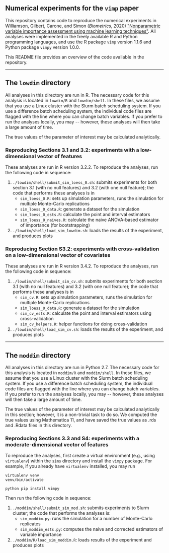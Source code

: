## Numerical experiments for the `vimp` paper

This repository contains code to reproduce the numerical experiments in Williamson, Gilbert, Carone, and Simon (*Biometrics*, 2020) ["Nonparametric variable importance assessment using machine learning techniques"](). All analyses were implemented in the freely available R and Python programming languages, and use the R package `vimp` version 1.1.6 and Python package `vimpy` version 1.0.0.

This README file provides an overview of the code available in the repository.  

-----

## The `lowdim` directory

All analyses in this directory are run in R. The necessary code for this analysis is located in `lowdim/R` and `lowdim/shell`. In these files, we assume that you use a Linux cluster with the Slurm batch scheduling system. If you use a difference batch scheduling system, the individual code files are flagged with the line where you can change batch variables. If you prefer to run the analyses locally, you may -- however, these analyses will then take a large amount of time.

The true values of the parameter of interest may be calculated analytically.

### Reproducing Sections 3.1 and 3.2: experiments with a low-dimensional vector of features

These analyses are run in R version 3.2.2. To reproduce the analyses, run the following code in sequence:

1. `./lowdim/shell/submit_sim_loess_0.sh`: submits experiments for both section 3.1 (with no null features) and 3.2 (with one null feature); the code that performs these analyses is in
    * `sim_loess_0.R`: sets up simulation parameters, runs the simulation for multiple Monte-Carlo replications
    * `sim_loess_0_data.R`: generate a dataset for the simulation
    * `sim_loess_0_ests.R`: calculate the point and interval estimators
    * `sim_loess_0_naives.R`: calculate the naive ANOVA-based estimator of importance (for bootstrapping)
2. `./lowdim/shell/load_sim_lowdim.sh`: loads the results of the experiment, and produces plots


### Reproducing Section S3.2: experiments with cross-validation on a low-dimensional vector of covariates

These analyses are run in R version 3.4.2. To reproduce the analyses, run the following code in sequence:

1. `./lowdim/shell/submit_sim_cv.sh`: submits experiments for both section 3.1 (with no null features) and 3.2 (with one null feature); the code that performs these analyses is in
    * `sim_cv.R`: sets up simulation parameters, runs the simulation for multiple Monte-Carlo replications
    * `sim_loess_0_data.R`: generate a dataset for the simulation
    * `sim_cv_ests.R`: calculate the point and interval estimators using cross-validation
    * `sim_cv_helpers.R`: helper functions for doing cross-validation
2. `./lowdim/shell/load_sim_cv.sh`: loads the results of the experiment, and produces plots


-----

## The `moddim` directory

All analyses in this directory are run in Python 2.7. The necessary code for this analysis is located in `moddim/R` and `moddim/shell`. In these files, we assume that you use a Linux cluster with the Slurm batch scheduling system. If you use a difference batch scheduling system, the individual code files are flagged with the line where you can change batch variables. If you prefer to run the analyses locally, you may -- however, these analyses will then take a large amount of time.

The true values of the parameter of interest may be calculated analytically in this section; however, it is a non-trivial task to do so. We computed the true values using Mathematica 11, and have saved the true values as .rds and .Rdata files in this directory.

### Reproducing Sections 3.3 and S4: experiments with a moderate-dimensional vector of features

To reproduce the analyses, first create a virtual environment (e.g., using `virtualenv`) within the `sims` directory and install the `vimpy` package. For example, if you already have `virtualenv` installed, you may run

```
virtualenv venv
venv/bin/activate

python pip install vimpy
```

Then run the following code in sequence:

1. `./moddim/shell/submit_sim_mod.sh`: submits experiments to Slurm cluster; the code that performs the analyses is:
    * `sim_moddim.py`: runs the simulation for a number of Monte-Carlo replicates
    * `sim_moddim_ests.py`: computes the naive and corrected estimators of variable importance
2. `./moddim/R/load_sim_moddim.R`: loads results of the experiment and produces plots
